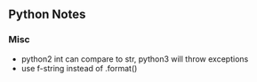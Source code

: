 ## Python Notes
### Misc
+ python2 int can compare to str, python3 will throw exceptions
+ use f-string instead of .format()
